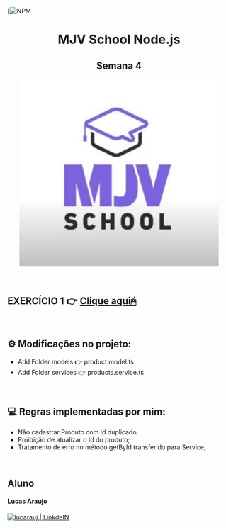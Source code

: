 [![NPM](https://github.com/lucarauj/School-Node-MJV-Semana-4/blob/main/LICENSE)

<h1 align="center">MJV School Node.js </h1>
<h2 align="center">Semana 4 </h2>

<p align="center"><img width="450px" src="https://github.com/lucarauj/assets/blob/main/MJV%20School.jpg" /></p>

<br> 

## EXERCÍCIO 1 👉 [Clique aqui🖱](./Exercício%201)

<br>

## ⚙ Modificações no projeto:

- Add Folder models 👉 product.model.ts
- Add Folder services 👉 products.service.ts

<br>

## 💻 Regras implementadas por mim:

- Não cadastrar Produto com Id duplicado;
- Proibição de atualizar o Id do produto;
- Tratamento de erro no método getById transferido para Service;

<br>

## Aluno

#### Lucas Araujo

<a href="https://www.linkedin.com/in/lucarauj"><img alt="lucarauj | LinkdeIN" width="40px" src="https://user-images.githubusercontent.com/43545812/144035037-0f415fc7-9f96-4517-a370-ccc6e78a714b.png" /></a>
